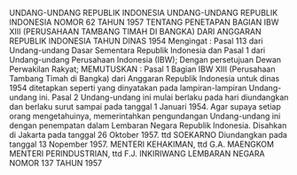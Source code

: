  UNDANG-UNDANG REPUBLIK INDONESIA UNDANG-UNDANG REPUBLIK INDONESIA NOMOR 62 TAHUN 1957 TENTANG PENETAPAN BAGIAN IBW XIII (PERUSAHAAN TAMBANG TIMAH DI BANGKA) DARI ANGGARAN REPUBLIK INDONESIA TAHUN DINAS 1954
Mengingat :
 Pasal 113 dari Undang-undang Dasar Sementara Republik Indonesia dan Pasal 1 dari Undang-undang Perusahaan Indonesia (IBW); Dengan persetujuan Dewan Perwakilan Rakyat;
MEMUTUSKAN :
Pasal 1
Bagian IBW XIII (Perusahaan Tambang Timah di Bangka) dari Anggaran Republik Indonesia untuk dinas 1954 ditetapkan seperti yang dinyatakan pada lampiran-lampiran Undang-undang ini.
Pasal 2
Undang-undang ini mulai berlaku pada hari diundangkan dan berlaku surut sampai pada tanggal 1 Januari 1954. Agar supaya setiap orang mengetahuinya, memerintahkan pengundangan Undang-undang ini dengan penempatan dalam Lembaran Negara Republik Indonesia. Disahkan di Jakarta pada tanggal 26 Oktober 1957. ttd SOEKARNO Diundangkan pada tanggal 13 Nopember 1957. MENTERI KEHAKIMAN, ttd G.A. MAENGKOM MENTERI PERINDUSTRIAN, ttd F.J. INKIRIWANG LEMBARAN NEGARA NOMOR 137 TAHUN 1957